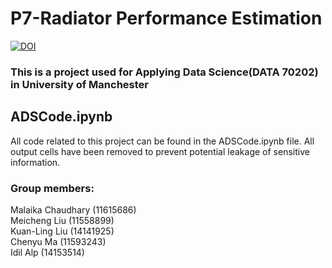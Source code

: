 # P7-Radiator Performance Estimation
[![DOI](https://zenodo.org/badge/DOI/10.5281/zenodo.15388770.svg)](https://doi.org/10.5281/zenodo.15388770)  
### This is a project used for Applying Data Science(DATA 70202) in University of Manchester

## ADSCode.ipynb
All code related to this project can be found in the ADSCode.ipynb file. All output cells have been removed to prevent potential leakage of sensitive information.

### Group members:  
Malaika Chaudhary (11615686)  
Meicheng Liu (11558899)  
Kuan-Ling Liu (14141925)  
Chenyu Ma (11593243)  
Idil Alp (14153514)  

